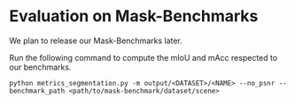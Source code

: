 # Evaluation on Mask-Benchmarks

We plan to release our Mask-Benchmarks later.

Run the following command to compute the mIoU and mAcc respected to our benchmarks.

```
python metrics_segmentation.py -m output/<DATASET>/<NAME> --no_psnr --benchmark_path <path/to/mask-benchmark/dataset/scene>
```

